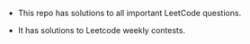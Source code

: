 * This repo has solutions to all important LeetCode questions.

* It has solutions to Leetcode weekly contests.